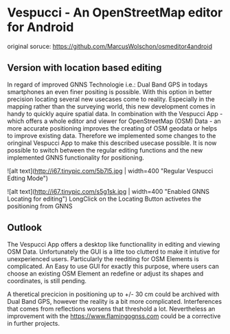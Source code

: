 # Vespucci - An OpenStreetMap editor for Android

original soruce: https://github.com/MarcusWolschon/osmeditor4android

## Version with location based editing

In regard of improved GNNS Technologie i.e.: Dual Band GPS in todays smartphones an even finer positing is possible. With this option in better precision locating several new usecases come to reality. Especially in the mapping rather than the surveying world, this new development comes in handy to quickly aquire spatial data. In combination with the Vespucci App - which offers a whole editor and viewer for OpenStreetMap (OSM) Data - an more accurate positioning improves the creating of OSM geodata or helps to improve existing data. Therefore we implemented some changes to the oringinal Vespucci App to make this described usecase possible. It is now possible to switch between the regular editing functions and the new implemented GNNS functionality for positioning. 

![alt text](http://i67.tinypic.com/5b7l5.jpg | width=400 "Regular Vespucci Edting Mode")


![alt text](http://i67.tinypic.com/s5g1sk.jpg | width=400 "Enabled GNNS Locating for editing")
LongClick on the Locating Button activetes the positioning from GNNS



## Outlook
The Vespucci App offers a desktop like functionallity in editing and viewing OSM Data. Unfortunately the GUI is a litte too clutterd to make it intutive for unexperienced users. Particularly the reediting for OSM Elements is complicated. An Easy to use GUI for exactly this purpose, where users can choose an existing OSM Element an redefine or adjust its shapes and coordinates, is still pending.

A theretical precicion in positioning up to +/- 30 cm could be archived with Dual Band GPS, however the reality is a bit more complicated. Interferences that comes from reflections worsens that threshold a lot. Nevertheless an improvement with the https://www.flamingognss.com could be a corrective in further projects.

